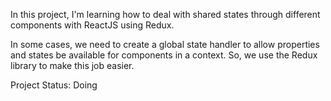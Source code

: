 In this project, I'm learning how to deal with shared states through different components with ReactJS using Redux.

In some cases, we need to create a global state handler to allow properties and states be available for components in a context. So, we use the Redux library to make this job easier.

Project Status: Doing
